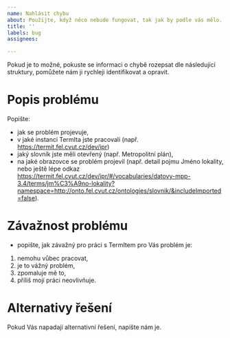 ```yaml
---
name: Nahlásit chybu
about: Použijte, když něco nebude fungovat, tak jak by podle vás mělo.
title: ''
labels: bug
assignees: 

---
```

Pokud je to možné, pokuste se informaci o chybě rozepsat dle následující struktury, pomůžete nám ji rychleji identifikovat a opravit.

# Popis problému
Popište:
- jak se problém projevuje,
- v jaké instanci TermIta jste pracovali (např. https://termit.fel.cvut.cz/dev/ipr)
- jaký slovník jste měli otevřený (např. Metropolitní plán),
- na jaké obrazovce se problém projevil (např. detail pojmu Jméno lokality, nebo ještě lépe odkaz https://termit.fel.cvut.cz/dev/ipr/#/vocabularies/datovy-mpp-3.4/terms/jm%C3%A9no-lokality?namespace=http://onto.fel.cvut.cz/ontologies/slovnik/&includeImported=false).

# Závažnost problému
- popište, jak závažný pro práci s TermItem pro Vás problém je:
1. nemohu vůbec pracovat, 
2. je to vážný problém,
3. zpomaluje mě to,
4. příliš mojí práci neovlivňuje.

# Alternativy řešení
Pokud Vás napadají alternativní řešení, napište nám je.
